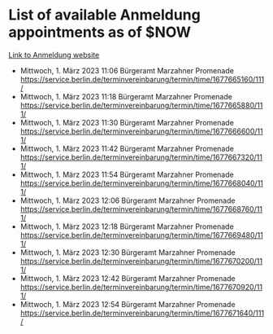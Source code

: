 # List of available Anmeldung appointments as of $NOW
[Link to Anmeldung website](https://service.berlin.de/terminvereinbarung/termin/tag.php?termin=1&anliegen[]=120686&dienstleisterlist=122210,122217,327316,122219,327312,122227,327314,122231,327346,122243,327348,122254,122252,329742,122260,329745,122262,329748,122271,327278,122273,327274,122277,327276,330436,122280,327294,122282,327290,122284,327292,122291,327270,122285,327266,122286,327264,122296,327268,150230,329760,122297,327286,122294,327284,122312,329763,122314,329775,122304,327330,122311,327334,122309,327332,317869,122281,327352,122279,329772,122283,122276,327324,122274,327326,122267,329766,122246,327318,122251,327320,122257,327322,122208,327298,122226,327300&herkunft=http%3A%2F%2Fservice.berlin.de%2Fdienstleistung%2F120686%2F)
- Mittwoch, 1. März 2023 11:06 Bürgeramt Marzahner Promenade https://service.berlin.de/terminvereinbarung/termin/time/1677665160/111/
- Mittwoch, 1. März 2023 11:18 Bürgeramt Marzahner Promenade https://service.berlin.de/terminvereinbarung/termin/time/1677665880/111/
- Mittwoch, 1. März 2023 11:30 Bürgeramt Marzahner Promenade https://service.berlin.de/terminvereinbarung/termin/time/1677666600/111/
- Mittwoch, 1. März 2023 11:42 Bürgeramt Marzahner Promenade https://service.berlin.de/terminvereinbarung/termin/time/1677667320/111/
- Mittwoch, 1. März 2023 11:54 Bürgeramt Marzahner Promenade https://service.berlin.de/terminvereinbarung/termin/time/1677668040/111/
- Mittwoch, 1. März 2023 12:06 Bürgeramt Marzahner Promenade https://service.berlin.de/terminvereinbarung/termin/time/1677668760/111/
- Mittwoch, 1. März 2023 12:18 Bürgeramt Marzahner Promenade https://service.berlin.de/terminvereinbarung/termin/time/1677669480/111/
- Mittwoch, 1. März 2023 12:30 Bürgeramt Marzahner Promenade https://service.berlin.de/terminvereinbarung/termin/time/1677670200/111/
- Mittwoch, 1. März 2023 12:42 Bürgeramt Marzahner Promenade https://service.berlin.de/terminvereinbarung/termin/time/1677670920/111/
- Mittwoch, 1. März 2023 12:54 Bürgeramt Marzahner Promenade https://service.berlin.de/terminvereinbarung/termin/time/1677671640/111/
